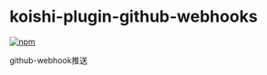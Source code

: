 # koishi-plugin-github-webhooks

[![npm](https://img.shields.io/npm/v/koishi-plugin-github-webhooks?style=flat-square)](https://www.npmjs.com/package/koishi-plugin-github-webhooks)

github-webhook推送
